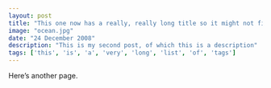 ```yaml
---
layout: post
title: "This one now has a really, really long title so it might not fit as well."
image: "ocean.jpg"
date: "24 December 2008"
description: "This is my second post, of which this is a description"
tags: ['this', 'is', 'a', 'very', 'long', 'list', 'of', 'tags']
---
```


Here’s another page.
